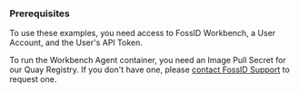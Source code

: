 ### Prerequisites
To use these examples, you need access to FossID Workbench, a User Account, and the User's API Token.

To run the Workbench Agent container, you need an Image Pull Secret for our Quay Registry. If you don't have one, please [contact FossID Support](https://support.fossid.com) to request one.